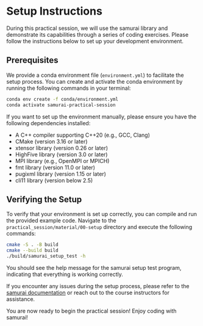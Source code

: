 # Setup Instructions

During this practical session, we will use the samurai library and demonstrate its capabilities through a series of coding exercises. Please follow the instructions below to set up your development environment.

## Prerequisites

We provide a conda environment file (`environment.yml`) to facilitate the setup process. You can create and activate the conda environment by running the following commands in your terminal:

```bash
conda env create -f conda/environment.yml
conda activate samurai-practical-session
```

If you want to set up the environment manually, please ensure you have the following dependencies installed:

- A C++ compiler supporting C++20 (e.g., GCC, Clang)
- CMake (version 3.16 or later)
- xtensor library (version 0.26 or later)
- HighFive library (version 3.0 or later)
- MPI library (e.g., OpenMPI or MPICH)
- fmt library (version 11.0 or later)
- pugixml library (version 1.15 or later)
- cli11 library (version below 2.5)

## Verifying the Setup

To verify that your environment is set up correctly, you can compile and run the provided example code. Navigate to the `practical_session/material/00-setup` directory and execute the following commands:

```bash
cmake -S . -B build
cmake --build build
./build/samurai_setup_test -h
```

You should see the help message for the samurai setup test program, indicating that everything is working correctly.

If you encounter any issues during the setup process, please refer to the [samurai documentation](https://hpc-math-samurai.readthedocs.io/) or reach out to the course instructors for assistance.

You are now ready to begin the practical session! Enjoy coding with samurai!